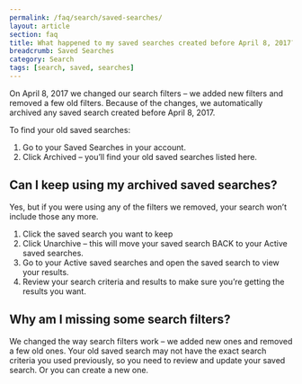 ```yaml
---
permalink: /faq/search/saved-searches/
layout: article
section: faq
title: What happened to my saved searches created before April 8, 2017?
breadcrumb: Saved Searches
category: Search
tags: [search, saved, searches]
---
```


On April 8, 2017 we changed our search filters – we added new filters and removed a few old filters. Because of the changes, we automatically archived any saved search created before April 8, 2017.

To find your old saved searches:

1.	Go to your Saved Searches in your account.
2.	Click Archived – you’ll find your old saved searches listed here.

## Can I keep using my archived saved searches?

Yes, but if you were using any of the filters we removed, your search won’t include those any more.  

1.	Click the saved search you want to keep
2.	Click Unarchive – this will move your saved search BACK to your Active saved searches.
3.	Go to your Active saved searches and open the saved search to view your results.
4.	Review your search criteria and results to make sure you’re getting the results you want.

## Why am I missing some search filters?

We changed the way search filters work – we added new ones and removed a few old ones.  Your old saved search may not have the exact search criteria you used previously, so you need to review and update your saved search.  Or you can create a new one.
